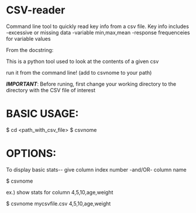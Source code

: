 # CSV-reader
Command line tool to quickly read key info from a csv file.
Key info includes
-excessive or missing data
-variable min,max,mean
-response frequenceies for variable values

From the docstring:

This is a python tool used to look at the contents of a given csv

run it from the command line! (add to csvnome to your path)

***IMPORTANT***: 
Before runing, first change your working directory to 
the directory with the CSV file of interest

BASIC USAGE:
============
$ cd <path_with_csv_file>
$ csvnome <csvfile>

OPTIONS:
========

To display basic stats--
give column index number -and/OR- column name

$ csvnome <csvfile> <opts>

ex.) show stats for column 4,5,10,age,weight

$ csvnome mycsvfile.csv 4,5,10,age,weight

